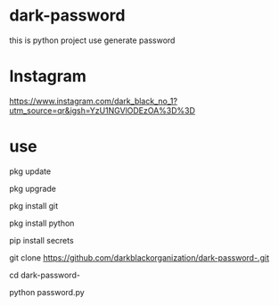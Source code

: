 # dark-password
this is python project use generate password 
# Instagram
https://www.instagram.com/dark_black_no_1?utm_source=qr&igsh=YzU1NGVlODEzOA%3D%3D
# use

pkg update

pkg upgrade

pkg install git

pkg install python

pip install secrets

git clone https://github.com/darkblackorganization/dark-password-.git

cd dark-password-

python password.py
